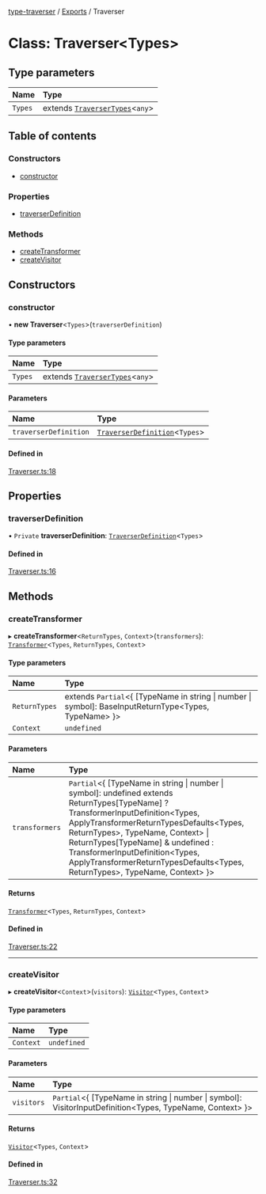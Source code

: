 [type-traverser](../README.md) / [Exports](../modules.md) / Traverser

# Class: Traverser<Types\>

## Type parameters

| Name | Type |
| :------ | :------ |
| `Types` | extends [`TraverserTypes`](../modules.md#traversertypes)<`any`\> |

## Table of contents

### Constructors

- [constructor](Traverser.md#constructor)

### Properties

- [traverserDefinition](Traverser.md#traverserdefinition)

### Methods

- [createTransformer](Traverser.md#createtransformer)
- [createVisitor](Traverser.md#createvisitor)

## Constructors

### constructor

• **new Traverser**<`Types`\>(`traverserDefinition`)

#### Type parameters

| Name | Type |
| :------ | :------ |
| `Types` | extends [`TraverserTypes`](../modules.md#traversertypes)<`any`\> |

#### Parameters

| Name | Type |
| :------ | :------ |
| `traverserDefinition` | [`TraverserDefinition`](../modules.md#traverserdefinition)<`Types`\> |

#### Defined in

[Traverser.ts:18](https://github.com/o-development/type-traverser/blob/c32e679/lib/Traverser.ts#L18)

## Properties

### traverserDefinition

• `Private` **traverserDefinition**: [`TraverserDefinition`](../modules.md#traverserdefinition)<`Types`\>

#### Defined in

[Traverser.ts:16](https://github.com/o-development/type-traverser/blob/c32e679/lib/Traverser.ts#L16)

## Methods

### createTransformer

▸ **createTransformer**<`ReturnTypes`, `Context`\>(`transformers`): [`Transformer`](Transformer.md)<`Types`, `ReturnTypes`, `Context`\>

#### Type parameters

| Name | Type |
| :------ | :------ |
| `ReturnTypes` | extends `Partial`<{ [TypeName in string \| number \| symbol]: BaseInputReturnType<Types, TypeName\> }\> |
| `Context` | `undefined` |

#### Parameters

| Name | Type |
| :------ | :------ |
| `transformers` | `Partial`<{ [TypeName in string \| number \| symbol]: undefined extends ReturnTypes[TypeName] ? TransformerInputDefinition<Types, ApplyTransformerReturnTypesDefaults<Types, ReturnTypes\>, TypeName, Context\> \| ReturnTypes[TypeName] & undefined : TransformerInputDefinition<Types, ApplyTransformerReturnTypesDefaults<Types, ReturnTypes\>, TypeName, Context\> }\> |

#### Returns

[`Transformer`](Transformer.md)<`Types`, `ReturnTypes`, `Context`\>

#### Defined in

[Traverser.ts:22](https://github.com/o-development/type-traverser/blob/c32e679/lib/Traverser.ts#L22)

___

### createVisitor

▸ **createVisitor**<`Context`\>(`visitors`): [`Visitor`](Visitor.md)<`Types`, `Context`\>

#### Type parameters

| Name | Type |
| :------ | :------ |
| `Context` | `undefined` |

#### Parameters

| Name | Type |
| :------ | :------ |
| `visitors` | `Partial`<{ [TypeName in string \| number \| symbol]: VisitorInputDefinition<Types, TypeName, Context\> }\> |

#### Returns

[`Visitor`](Visitor.md)<`Types`, `Context`\>

#### Defined in

[Traverser.ts:32](https://github.com/o-development/type-traverser/blob/c32e679/lib/Traverser.ts#L32)
